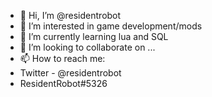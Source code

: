 - 👋 Hi, I’m @residentrobot
- 👀 I’m interested in game development/mods
- 🌱 I’m currently learning lua and SQL
- 💞️ I’m looking to collaborate on ...
- 📫 How to reach me: 
- Twitter - @residentrobot
- ResidentRobot#5326


<!---
residentrobot/residentrobot is a ✨ special ✨ repository because its `README.md` (this file) appears on your GitHub profile.
You can click the Preview link to take a look at your changes.
--->
